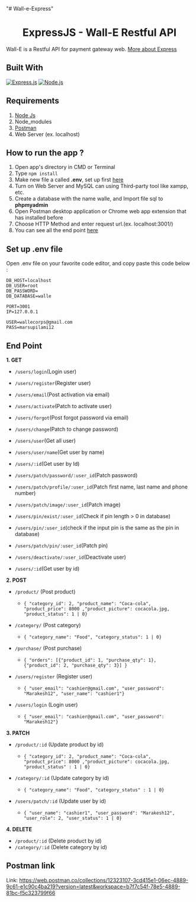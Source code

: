 "# Wall-e-Express" 
<h1 align="center">ExpressJS - Wall-E Restful API</h1>

Wall-E is a Restful API for payment gateway web. [More about Express](https://en.wikipedia.org/wiki/Express.js)

## Built With

[![Express.js](https://img.shields.io/badge/Express.js-4.17.1-orange.svg?style=rounded-square)](https://expressjs.com/en/starter/installing.html)
[![Node.js](https://img.shields.io/badge/Node.js-v.12.18.2-green.svg?style=rounded-square)](https://nodejs.org/)

## Requirements

1. <a href="https://nodejs.org/en/download/">Node Js</a>
2. Node_modules
3. <a href="https://www.getpostman.com/">Postman</a>
4. Web Server (ex. localhost)

## How to run the app ?

1. Open app's directory in CMD or Terminal
2. Type `npm install`
3. Make new file a called **.env**, set up first [here](#set-up-env-file)
4. Turn on Web Server and MySQL can using Third-party tool like xampp, etc.
5. Create a database with the name walle, and Import file sql to **phpmyadmin**
6. Open Postman desktop application or Chrome web app extension that has installed before
7. Choose HTTP Method and enter request url.(ex. localhost:3001/)
8. You can see all the end point [here](#end-point)

## Set up .env file

Open .env file on your favorite code editor, and copy paste this code below :

```
DB_HOST=localhost
DB_USER=root
DB_PASSWORD=
DB_DATABASE=walle

PORT=3001
IP=127.0.0.1

USER=wallecorps@gmail.com
PASS=marsupilami12
```

## End Point

**1. GET**

- `/users/login`(Login user)
- `/users/register`(Register user)
- `/users/email`(Post activation via email)
- `/users/activate`(Patch to activate user)
- `/users/forgot`(Post forgot password via email)
- `/users/change`(Patch to change password)
- `/users/user`(Get all user)
- `/users/user/name`(Get user by name)
- `/users/:id`(Get user by Id)
- `/users/patch/password/:user_id`(Patch password)
- `/users/patch/profile/:user_id`(Patch first name, last name and phone number)
- `/users/patch/image/:user_id`(Patch image)
- `/users/pin/exist/:user_id`(Check if pin length > 0 in database)
- `/users/pin/:user_id`(check if the input pin is the same as the pin in database)
- `/users/patch/pin/:user_id`(Patch pin)
- `/users/deactivate/:user_id`(Deactivate user)

- `/users/:id`(Get user by id)

**2. POST**

- `/product/` (Post product)

  - `{ "category_id": 2, "product_name": "Coca-cola", "product_price": 8000 ,"product_picture": cocacola.jpg, "product_status": 1 | 0}`

- `/category/` (Post category)

  - `{ "category_name": "Food", "category_status": 1 | 0}`

- `/purchase/` (Post purchase)

  - `{ "orders": [{"product_id": 1, "purchase_qty": 1},{"product_id": 2, "purchase_qty": 3}] }`

- `/users/register` (Register user)
  - `{ "user_email": "cashier@gmail.com", "user_password": "Marakesh12", "user_name": "cashier1"}`
- `/users/login` (Login user)
  - `{ "user_email": "cashier@gmail.com", "user_password": "Marakesh12"}`

**3. PATCH**

- `/product/:id` (Update product by id)

  - `{ "category_id": 2, "product_name": "Coca-cola", "product_price": 8000 ,"product_picture": cocacola.jpg, "product_status" : 1 | 0}`

- `/category/:id` (Update category by id)

  - `{ "category_name": "Food", "category_status" : 1 | 0}`

- `/users/patch/:id` (Update user by id)
  - `{ "user_name": "cashier1", "user_password": "Marakesh12", "user_role": 2, "user_status": 1 | 0}`

**4. DELETE**

- `/product/:id` (Delete product by id)
- `/category/:id` (Delete category by id)

## Postman link

Link: https://web.postman.co/collections/12323107-3cd415e1-06ec-4889-9c61-e1c90c4ba219?version=latest&workspace=b7f7c54f-78e5-4889-81bc-f5c323799f66

